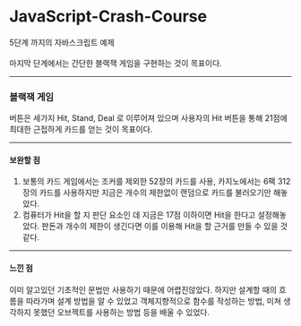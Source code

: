 # JavaScript-Crash-Course


5단계 까지의 자바스크립트 예제<br>
<br>
마지막 단계에서는 간단한 블랙잭 게임을 구현하는 것이 목표이다.



- - -

### 블랙잭 게임

버튼은 세가지 Hit, Stand, Deal 로 이루어져 있으며 사용자의 Hit 버튼을 통해 21점에 최대한 근접하게 카드를 얻는 것이 목표이다.

- - -

#### 보완할 점

1. 보통의 카드 게임에서는 조커를 제외한 52장의 카드를 사용, 카지노에서는 6팩 312장의 카드를 사용하지만 지금은 개수의 제한없이 랜덤으로 카드를 불러오기만 해놓았다.
2. 컴퓨터가 Hit을 할 지 판단 요소인 데 지금은 17점 이하이면 Hit을 한다고 설정해놓았다. 판돈과 개수의 제한이 생긴다면 이를 이용해 Hit을 할 근거를 만들 수 있을 것같다.


- - -


#### 느낀 점

이미 알고있던 기초적인 문법만 사용하기 때문에 어렵진않았다. 하지만 설계할 때의 흐름을 따라가며 설계 방법을 알 수 있었고 객체지향적으로 함수를 작성하는 방법, 미쳐 생각하지 못했던 오브젝트를 사용하는 방법 등을 배울 수 있었다. 
